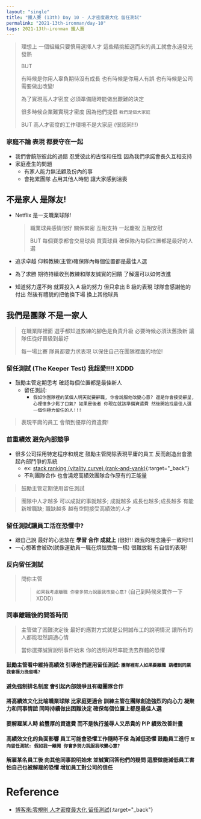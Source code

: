 ```yaml
---
layout: "single"
title: "鐵人賽 (13th) Day 10 - 人才密度最大化 留任測試"
permalink: "2021-13th-ironman/day-10"
tags: 2021-13th-ironman 鐵人賽
---
```


> 理想上 一個組織只要慎用選擇人才 這些精挑細選而來的員工就會永遠發光發熱
>
> BUT
>
> 有時候是你用人辜負期待沒有成長 也有時候是你用人有誤 也有時候是公司需要做出改變!
>
> 為了實現高人才密度 必須準備隨時能做出艱難的決定
>
> 很多時候企業難實現才密度 因為他們提倡 `我們是個大家庭`
>
> BUT 高人才密度的工作環境不是大家庭 (很認同!!!)

### 家庭不論 **表現** 都要守在一起

- 我們會饒恕彼此的過錯 忍受彼此的古怪和任性 因為我們承諾會長久互相支持
- 家庭產生的問題
  - 有家人能力無法顧及份內的事
  - 會拖累團隊 占用其他人時間 讓大家感到沮喪

## 不是家人 是隊友!

- Netflix 是一支職業球隊!

  > 職業球員感情很好 關係緊密 互相支持 一起慶祝 互相安慰
  >
  > BUT 每個賽季都會交易球員 買賣球員 確保隊內每個位置都是最好的人選

- 追求卓越 仰賴教練(主管)確保隊內每個位置都是最佳人選
- 為了求勝 期待持續收到教練和隊友誠實的回饋 了解還可以如何改進
- 知道努力還不夠 就算投入 A 級的努力 但只拿出 B 級的表現 球隊會感謝他的付出 然後有禮貌的把他換下場 換上其他球員

## 我們是團隊 不是一家人

> 在職業隊裡面 選手都知道教練的腳色是負責升級 必要時候必須汰舊換新 讓隊伍從好晉級到最好
>
> 每一場比賽 隊員都要力求表現 以保住自己在團隊裡面的地位!

### 留任測試 (The Keeper Test) 我超愛!!!! XDDD

- 鼓勵主管定期思考 確認每個位置都是最佳新人
  - 留任測試:
    - `假如你團隊裡的某個人明天就要辭職, 你會說服他改變心意? 還是你會接受辭呈, 心裡懷多少鬆了口氣? 如果是後者 你現在就該準備資遣費 然後開始找最佳人選 一個你極力留住的人!!!`

> 表現平庸的員工 會領到優厚的資遣費!

### 首重績效 避免內部競爭

- 很多公司採用特定程序和規定 鼓勵主管開除表現平庸的員工 反而創造出會激起內部鬥爭的系統
  - ex: [stack ranking (vitality curve) (rank-and-yank)](https://en.wikipedia.org/wiki/Vitality_curve){:target="\_back"}
  - 不利團隊合作 也會澆熄高績效團隊合作原有的正能量

> 鼓勵主管定期使用留任測試

> 團隊中人才越多 可以成就的事就越多; 成就越多 成長也越多;成長越多 有能新增職缺; 職缺越多 越有空間接受高績效的人才

### 留任測試讓員工活在恐懼中?

- 跟自己說 最好的心思放在 **學習** **合作** **成就上** (很好!! 跟我的理念幾乎一致阿!!!)
- 一心想著會被砍(就像運動員一職在煩惱受傷一樣) 很難放鬆 有自信的表現!

### 反向留任測試

> 問你主管
>
> > `如果我考慮離職 你會多努力說服我改變心意?` (自己到時候來實作一下 XDDD)

### 同事離職後的問答時間

> 主管做了困難決定後 最好的應對方式就是公開誠布工的說明情況 讓所有的人都能坦然調適心情
>
> 當你選擇誠實說明事件始末 你的透明與坦率能洗去群體的恐懼

#### 鼓勵主管看中維持高績效 引導他們運用留任測試: `團隊裡有人如果要離職 跳槽到同業 我會極力挽留嗎?`

#### 避免強制排名制度 會引起內部競爭且有礙團隊合作

#### 將高績效文化比喻職業球隊 比家庭更適合 訓練主管在團隊創造強烈的向心力 凝聚力和同事情誼 同時持續做出困難決定 確保每個位置上都是最佳人選

#### 要解雇某人時 給豐厚的資遣費 而不是執行羞辱人又昂貴的 PIP 績效改善計畫

#### 高績效文化的負面影響 員工可能會恐懼工作隨時不保 為減低恐懼 鼓勵員工進行 `反向留任測試: 假如我一離開 你會多努力說服我改變心意?`

#### 解雇某名員工後 向其他同事說明始末 並誠實回答他們的疑問 這麼做能減低員工害怕自己也被解雇的恐懼 增加員工對公司的信任

# Reference

- [博客來:零規則 人才密度最大化 留任測試](https://www.books.com.tw/products/0010873975?sloc=main){:target="\_back"}
